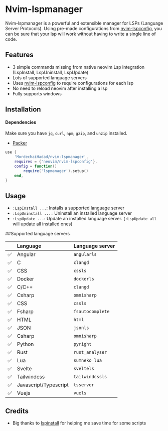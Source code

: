 # Nvim-lspmanager

Nvim-lspmanager is a powerful and extensible manager for LSPs (Language Server Protocols).
Using pre-made configurations from [nvim-lspconfig](https://github.com/neovim/nvim-lspconfig), you can be sure that your lsp will work without having to write a single line of code.

## Features

- 3 simple commands missing from native neovim Lsp integration (LspInstall, LspUninstall, LspUpdate)
- Lots of supported language servers
- Uses [nvim-lspconfig](https://github.com/neovim/nvim-lspconfig) to require configurations for each lsp
- No need to reload neovim after installing a lsp
- Fully supports windows

## Installation
#### Dependencies
Make sure you have `jq`, `curl`, `npm`, `gzip`, and `unzip` installed.

- [Packer](https://github.com/wbthomason/packer.nvim)
```lua
use {
    'MordechaiHadad/nvim-lspmanager',
    requires = {'neovim/nvim-lspconfig'},
    config = function()
        require('lspmanager').setup()
    end,
}
```

## Usage

- `:LspInstall ...`: Installs a supported language server
- `:LspUninstall ...:` Uninstall an installed language server
- `:LspUpdate ...`: Update an installed language server. (`:LspUpdate all` will update all installed ones)

##Supported language servers

|                    | Language                                       | Language server |
| :----------------- | :--------------------------------------------- | :--------------------------------------------------------------------------- |
| :white_check_mark: | Angular                                        | `angularls` |
| :white_check_mark: | C                                              | `clangd` |
| :white_check_mark: | CSS                                            | `cssls` |
| :white_check_mark: | Docker                                         | `dockerls` |
| :white_check_mark: | C/C++                                     | `clangd` |
| :white_check_mark: | Csharp | `omnisharp` |
| :white_check_mark: | CSS                                           | `cssls` |
| :white_check_mark: | Fsharp                                         | `fsautocomplete` |
| :white_check_mark: | HTML                                           | `html` |
| :white_check_mark: | JSON                                           | `jsonls` |
| :white_check_mark: | Csharp                                         | `omnisharp` |
| :white_check_mark: | Python                                         | `pyright` |
| :white_check_mark: | Rust                                           | `rust_analyser` |
| :white_check_mark: | Lua                                            | `sumneko_lua` |
| :white_check_mark: | Svelte                                         | `sveltels` |
| :white_check_mark: | Tailwindcss                                    | `tailwindcssls` |
| :white_check_mark: | Javascript/Typescript                          | `tsserver` |
| :white_check_mark: | Vuejs                                          | `vuels` | 

## Credits

- Big thanks to [lspinstall](https://github.com/kabouzeid/nvim-lspinstall)  for helping me save time for some scripts
